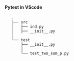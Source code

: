 #### Pytest in VScode

       .
       ├── src
       │   ├── ind.py
       │   ├── __init__.py
       │  
       └── test
           ├── __init__.py
           │
           └── test_two_sum_p.py
